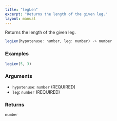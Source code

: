 ```yaml
---
title: "legLen"
excerpt: "Returns the length of the given leg."
layout: manual
---
```


Returns the length of the given leg.



```js
legLen(hypotenuse: number, leg: number) -> number
```

### Examples

```js
legLen(5, 3)
```

### Arguments

* `hypotenuse`: `number` (REQUIRED)
* `leg`: `number` (REQUIRED)

### Returns

`number`



